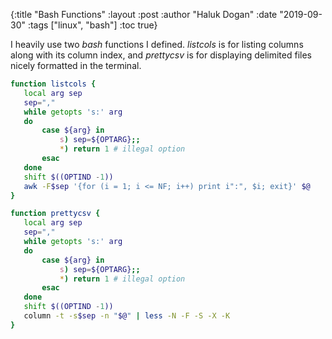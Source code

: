{:title "Bash Functions"
 :layout :post
 :author "Haluk Dogan"
 :date "2019-09-30"
 :tags  ["linux", "bash"]
 :toc true}

I heavily use two _bash_ functions I defined. _listcols_ is for listing columns
along with its column index, and _prettycsv_ is for displaying delimited files nicely
formatted in the terminal.
 
 ```bash
 function listcols {
    local arg sep
    sep=","
    while getopts 's:' arg
    do
        case ${arg} in
            s) sep=${OPTARG};;
            *) return 1 # illegal option
        esac
    done
    shift $((OPTIND -1))
    awk -F$sep '{for (i = 1; i <= NF; i++) print i":", $i; exit}' $@
}
 ```
 
 ```bash
 function prettycsv {
    local arg sep
    sep=","
    while getopts 's:' arg
    do
        case ${arg} in
            s) sep=${OPTARG};;
            *) return 1 # illegal option
        esac
    done
    shift $((OPTIND -1))
    column -t -s$sep -n "$@" | less -N -F -S -X -K
}
 ```
